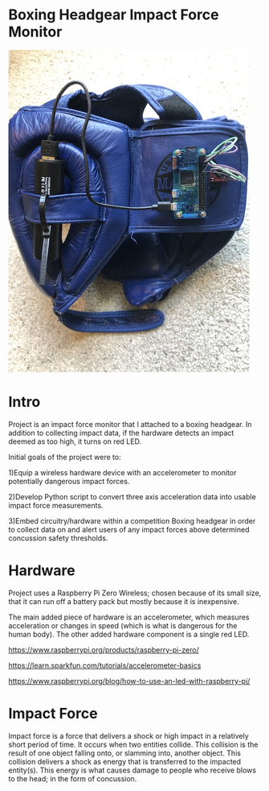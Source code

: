 # Boxing Headgear Impact Force Monitor
 
![Image](https://github.com/meronrudy/Boxing/blob/master/1a.jpg)

# Intro
Project is an impact force monitor that I attached to a boxing headgear.
In addition to collecting impact data, if the hardware detects an impact deemed as too high, it turns on red LED.

Initial goals of the project were to:

1)Equip a wireless hardware device with an accelerometer to monitor potentially dangerous impact forces.

2)Develop Python script to convert three axis acceleration data into usable impact force measurements.

3)Embed circuitry/hardware within a competition Boxing headgear in order to collect data on and alert users of any impact forces above determined concussion safety thresholds.
# Hardware
Project uses a Raspberry Pi Zero Wireless; chosen because of its small size, that it can run off a battery pack but mostly because it is inexpensive.

The main added piece of hardware is an accelerometer, which measures acceleration or changes in speed (which is what is dangerous for the human body).  The other added hardware component is a single red LED. 

https://www.raspberrypi.org/products/raspberry-pi-zero/

https://learn.sparkfun.com/tutorials/accelerometer-basics

https://www.raspberrypi.org/blog/how-to-use-an-led-with-raspberry-pi/
# Impact Force
Impact force is a force that delivers a shock or high impact in a relatively short period of time. It occurs when two entities collide. This collision is the result of one object falling onto, or slamming into, another object. This collision delivers a shock as energy that is transferred to the impacted entity(s). This energy is what causes damage to people who receive blows to the head; in the form of concussion.


